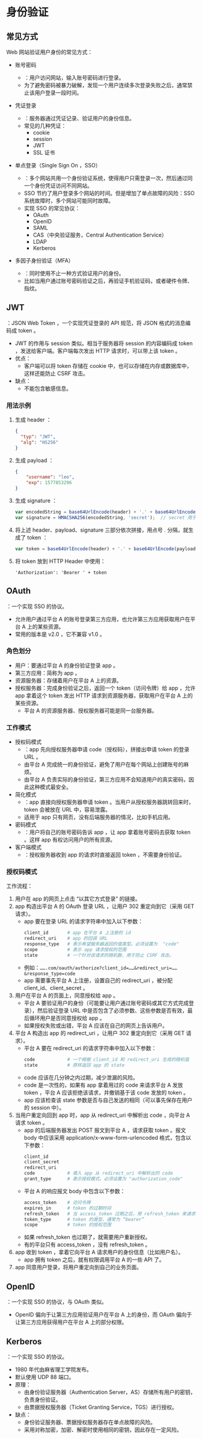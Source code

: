 # 身份验证

## 常见方式

Web 网站验证用户身份的常见方式：
- 账号密码
  - ：用户访问网站，输入账号密码进行登录。
  - 为了避免密码被暴力破解，发现一个用户连续多次登录失败之后，通常禁止该用户登录一段时间。

- 凭证登录
  - ：服务器通过凭证记录、验证用户的身份信息。
  - 常见的几种凭证：
    - cookie
    - session
    - JWT
    - SSL 证书

- 单点登录（Single Sign On ，SSO）
  - ：多个网站共用一个身份验证系统，使得用户只需登录一次，然后通过同一个身份凭证访问不同网站。
  - SSO 节约了用户登录多个网站的时间。但是增加了单点故障的风险：SSO 系统故障时，多个网站可能同时故障。
  - 实现 SSO 的常见协议：
    - OAuth
    - OpenID
    - SAML
    - CAS（中央验证服务，Central Authentication Service）
    - LDAP
    - Kerberos

- 多因子身份验证（MFA）
  - ：同时使用不止一种方式验证用户的身份。
  - 比如当用户通过账号密码验证之后，再验证手机验证码，或者硬件令牌、指纹。

## JWT

：JSON Web Token ，一个实现凭证登录的 API 规范，将 JSON 格式的消息编码成 token 。
- JWT 的作用与 session 类似。相当于服务器将 session 的内容编码成 token ，发送给客户端。客户端每次发出 HTTP 请求时，可以带上该 token 。
- 优点：
  - 客户端可以将 token 存储在 cookie 中，也可以存储在内存或数据库中，这样还能防止 CSRF 攻击。
- 缺点：
  - 不能包含敏感信息。

### 用法示例

1. 生成 header ：
    ```json
    {
      "typ": "JWT",
      "alg": "HS256"
    }
    ```

2. 生成 payload ：
    ```json
    {
        "username": "leo",
        "exp": 1577853296
    }
    ```

3. 生成 signature ：
    ```js
    var encodedString = base64UrlEncode(header) + '.' + base64UrlEncode(payload);
    var signature = HMACSHA256(encodedString, 'secret');  // secret 用于加盐，需要保密
    ```

4. 将上述 header、payload、signature 三部分依次拼接，用点号 . 分隔，就生成了 token ：
    ```js
    var token = base64UrlEncode(header) + '.' + base64UrlEncode(payload) + '.' + signature
    ```

5. 将 token 放到 HTTP Header 中使用：
    ```
    'Authorization': 'Bearer ' + token
    ```

## OAuth

：一个实现 SSO 的协议。
- 允许用户通过平台 A 的账号登录第三方应用，也允许第三方应用获取用户在平台 A 上的某些资源。
- 常用的版本是 v2.0 ，它不兼容 v1.0 。

### 角色划分

- 用户：要通过平台 A 的身份验证登录 app 。
- 第三方应用：简称为 app 。
- 资源服务器：存储着用户在平台 A 上的资源。
- 授权服务器：完成身份验证之后，返回一个 token（访问令牌）给 app ，允许 app 拿着这个 token 发出 HTTP 请求到资源服务器，获取用户在平台 A 上的某些资源。
  - 平台 A 的资源服务器、授权服务器可能是同一台服务器。

### 工作模式

- 授权码模式
  - ：app 先向授权服务器申请 code（授权码），拼接出申请 token 的登录 URL 。
  - 由平台 A 完成统一的身份验证，避免了用户在每个网站上创建账号的麻烦。
  - 由平台 A 负责实际的身份验证，第三方应用不会知道用户的真实密码，因此这种模式最安全。
- 简化模式
  - ：app 直接向授权服务器申请 token 。当用户从授权服务器跳转回来时，token 会被放在 URL 中，容易泄露。
  - 适用于 app 只有网页，没有后端服务器的情况，比如手机应用。
- 密码模式
  - ：用户将自己的账号密码告诉 app ，让 app 拿着账号密码去获取 token 。这样 app 有权访问用户的所有资源。
- 客户端模式
  - ：授权服务器收到 app 的请求时直接返回 token ，不需要身份验证。

### 授权码模式

工作流程：
1. 用户在 app 的网页上点击 “以其它方式登录” 的链接。
2. app 构造出平台 A 的 OAuth 登录 URL ，让用户 302 重定向到它（采用 GET 请求）。
    - app 要在登录 URL 的请求字符串中加入以下参数：
      ```sh
      client_id       # app 在平台 A 上注册的 id
      redirect_uri    # app 的回调 URL
      response_type   # 表示希望服务器返回的值类型。必须设置为  "code"
      scope           # 表示 app 请求授权的范围
      state           # 一个针对该请求的随机数，用于防止 CSRF 攻击。
      ```
    - 例如：`…….com/oauth/authorize?client_id=……&redirect_uri=……&response_type=code`
    - app 需要事先平台 A 上注册，设置自己的 redirect_uri ，被分配 client_id、client_secret 。
3. 用户在平台 A 的页面上，同意授权给 app 。
    - 平台 A 要验证用户的身份（可能要让用户通过账号密码或其它方式完成登录），然后验证登录 URL 中是否包含了必须参数、这些参数是否有效，最后循环用户是否同意授权给 app 。
    - 如果授权失败或出错，平台 A 应该在自己的网页上告诉用户。
4. 平台 A 构造出 app 的 redirect_uri ，让用户 302 重定向到它（采用 GET 请求）。
    - 平台 A 要在 redirect_uri 的请求字符串中加入以下参数：
      ```sh
      code            # 一个根据 client_id 和 redirect_uri 生成的随机值
      state           # 原样返回 app 的 state
      ```
    - code 应该在几分钟之内过期，减少泄漏的风险。
    - code 是一次性的，如果有 app 拿着用过的 code 来请求平台 A 发放 token ，平台 A 应该拒绝该请求，并撤销基于该 code 发放的 token 。
    - app 应该检查该 state 参数是否与自己发送的相同（可以事先保存在用户的 session 中）。
5. 当用户重定向回到 app 时，app 从 redirect_uri 中解析出 code ，向平台 A 请求 token 。
    - app 的后端服务器发出 POST 报文到平台 A ，请求获取 token 。报文 body 中应该采用 application/x-www-form-urlencoded 格式，包含以下参数：
      ```sh
      client_id
      client_secret
      redirect_uri
      code            # 填入 app 从 redirect_uri 中解析出的 code
      grant_type      # 表示授权模式。必须设置为 "authorization_code"
      ```
    - 平台 A 的响应报文 body 中包含以下参数：
      ```sh
      access_token    # 访问令牌
      expires_in      # token 的过期时间
      refresh_token   # 当 access_token 过期之后，用 refresh_token 来请求新的 access_token
      token_type      # token 的类型，通常为 “bearer”
      scope           # token 的授权范围
      ```
    - 如果 refresh_token 也过期了，就需要用户重新授权。
    - 有的平台只有 access_token ，没有 refresh_token 。
6. app 收到 token ，拿着它向平台 A 请求用户的身份信息（比如用户名）。
    - app 拥有 token 之后，就有权限调用平台 A 的一些 API 了。
7. app 同意用户登录，将用户重定向到自己的业务页面。

## OpenID

：一个实现 SSO 的协议，与 OAuth 类似。
- OpenID 偏向于让第三方应用验证用户在平台 A 上的身份，而 OAuth 偏向于让第三方应用获得用户在平台 A 上的部分权限。

## Kerberos

：一个实现 SSO 的协议。
- 1980 年代由麻省理工学院发布。
- 默认使用 UDP 88 端口。
- 原理：
  - 由身份验证服务器（Authentication Server，AS）存储所有用户的密钥，负责身份验证。
  - 由票据授权服务器（Ticket Granting Service，TGS）进行授权。
- 缺点：
  - 身份验证服务器、票据授权服务器存在单点故障的风险。
  - 采用对称加密，加密、解密时使用相同的密钥，因此存在一定风险。
